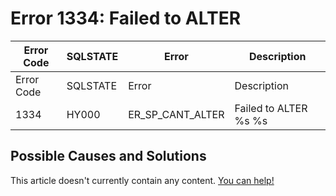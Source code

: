 
# Error 1334: Failed to ALTER


| Error Code | SQLSTATE | Error | Description |
| --- | --- | --- | --- |
| Error Code | SQLSTATE | Error | Description |
| 1334 | HY000 | ER_SP_CANT_ALTER | Failed to ALTER %s %s |




## Possible Causes and Solutions


This article doesn't currently contain any content. [You can help!](/kb/en/writing-and-editing-knowledge-base-articles/)

